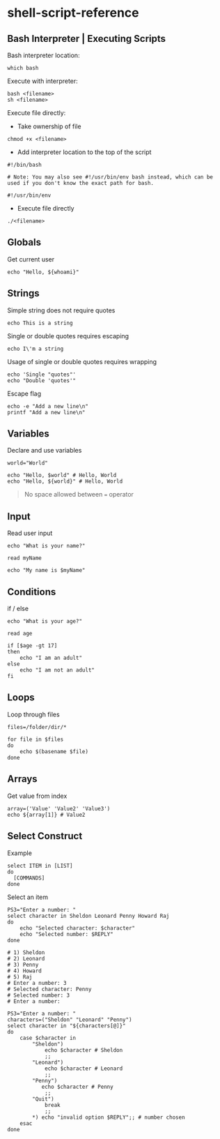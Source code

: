# shell-script-reference

## Bash Interpreter | Executing Scripts

Bash interpreter location:

```
which bash
```

Execute with interpreter:

```shell script
bash <filename>
sh <filename>
```

Execute file directly:

- Take ownership of file

```
chmod +x <filename>
```

- Add interpreter location to the top of the script

```shell script
#!/bin/bash

# Note: You may also see #!/usr/bin/env bash instead, which can be used if you don't know the exact path for bash.

#!/usr/bin/env
```

- Execute file directly

```shell script
./<filename>
```

## Globals

Get current user

```shell script
echo "Hello, ${whoami}"
```

## Strings

Simple string does not require quotes

```shell script
echo This is a string
```

Single or double quotes requires escaping

```shell script
echo I\'m a string
```

Usage of single or double quotes requires wrapping

```shell script
echo 'Single "quotes"'
echo "Double 'quotes'"
```

Escape flag

```shell script
echo -e "Add a new line\n"
printf "Add a new line\n"
```

## Variables

Declare and use variables

```shell script
world="World"

echo "Hello, $world" # Hello, World
echo "Hello, ${world}" # Hello, World
```

> No space allowed between `=` operator

## Input

Read user input

```shell script
echo "What is your name?"

read myName

echo "My name is $myName"
```

## Conditions

if / else

```shell script
echo "What is your age?"

read age

if [$age -gt 17]
then
    echo "I am an adult"
else
    echo "I am not an adult"
fi
```

## Loops

Loop through files

```shell script
files=/folder/dir/*

for file in $files
do
    echo $(basename $file)
done
```

## Arrays

Get value from index

```shell script
array=('Value' 'Value2' 'Value3')
echo ${array[1]} # Value2
```

## Select Construct

Example

```shell script
select ITEM in [LIST]
do
  [COMMANDS]
done
```

Select an item

```shell script
PS3="Enter a number: "
select character in Sheldon Leonard Penny Howard Raj
do
    echo "Selected character: $character"
    echo "Selected number: $REPLY"
done

# 1) Sheldon
# 2) Leonard
# 3) Penny
# 4) Howard
# 5) Raj
# Enter a number: 3
# Selected character: Penny
# Selected number: 3
# Enter a number:

PS3="Enter a number: "
characters=("Sheldon" "Leonard" "Penny")
select character in "${characters[@]}"
do
    case $character in
        "Sheldon")
            echo $character # Sheldon
            ;;
        "Leonard")
            echo $character # Leonard
            ;;
        "Penny")
           echo $character # Penny
            ;;
        "Quit")
            break
            ;;
        *) echo "invalid option $REPLY";; # number chosen
    esac
done
```
